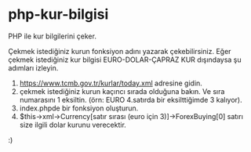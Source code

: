 # php-kur-bilgisi
PHP ile kur bilgilerini çeker.


Çekmek istediğiniz kurun fonksiyon adını yazarak çekebilirsiniz. Eğer çekmek istediğiniz kur bilgisi EURO-DOLAR-ÇAPRAZ KUR dışındaysa şu adımları izleyin.


1. https://www.tcmb.gov.tr/kurlar/today.xml adresine gidin.
2. çekmek istediğiniz kurun kaçıncı sırada olduğuna bakın. Ve sıra numarasını 1 eksiltin. (örn: EURO  4.satırda bir eksilttiğimde 3 kalıyor).
3. index.phpde bir fonksiyon oluşturun.
4. $this->xml->Currency[satır sırası (euro için 3)]->ForexBuying[0] satırı size ilgili dolar kurunu verecektir.

:)
